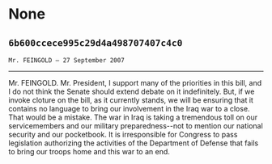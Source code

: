 # None
## `6b600ccece995c29d4a498707407c4c0`
`Mr. FEINGOLD — 27 September 2007`

---


Mr. FEINGOLD. Mr. President, I support many of the priorities in this 
bill, and I do not think the Senate should extend debate on it 
indefinitely. But, if we invoke cloture on the bill, as it currently 
stands, we will be ensuring that it contains no language to bring our 
involvement in the Iraq war to a close. That would be a mistake. The 
war in Iraq is taking a tremendous toll on our servicemembers and our 
military preparedness--not to mention our national security and our 
pocketbook. It is irresponsible for Congress to pass legislation 
authorizing the activities of the Department of Defense that fails to 
bring our troops home and this war to an end.